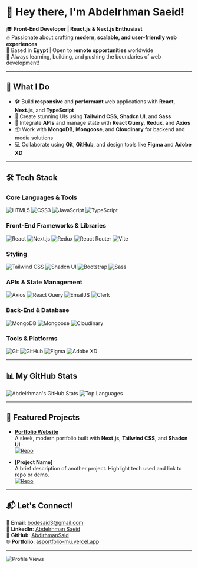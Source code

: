 # 👋 Hey there, I'm Abdelrhman Saeid!

🎓 **Front-End Developer | React.js & Next.js Enthusiast**  
🔥 Passionate about crafting **modern, scalable, and user-friendly web experiences**  
📍 Based in **Egypt** | Open to **remote opportunities** worldwide  
🌟 Always learning, building, and pushing the boundaries of web development!

---

## 🚀 What I Do

- 🛠️ Build **responsive** and **performant** web applications with **React**, **Next.js**, and **TypeScript**  
- 🎨 Create stunning UIs using **Tailwind CSS**, **Shadcn UI**, and **Sass**  
- 🔗 Integrate **APIs** and manage state with **React Query**, **Redux**, and **Axios**  
- 📦 Work with **MongoDB**, **Mongoose**, and **Cloudinary** for backend and media solutions  
- 💻 Collaborate using **Git**, **GitHub**, and design tools like **Figma** and **Adobe XD**

---

## 🛠️ Tech Stack

### Core Languages & Tools
![HTML5](https://img.shields.io/badge/HTML5-E34F26?style=flat-square&logo=html5&logoColor=white)
![CSS3](https://img.shields.io/badge/CSS3-1572B6?style=flat-square&logo=css3&logoColor=white)
![JavaScript](https://img.shields.io/badge/JavaScript-F7DF1E?style=flat-square&logo=javascript&logoColor=black)
![TypeScript](https://img.shields.io/badge/TypeScript-3178C6?style=flat-square&logo=typescript&logoColor=white)

### Front-End Frameworks & Libraries
![React](https://img.shields.io/badge/React-61DAFB?style=flat-square&logo=react&logoColor=black)
![Next.js](https://img.shields.io/badge/Next.js-000000?style=flat-square&logo=nextdotjs&logoColor=white)
![Redux](https://img.shields.io/badge/Redux-764ABC?style=flat-square&logo=redux&logoColor=white)
![React Router](https://img.shields.io/badge/React%20Router-CA4245?style=flat-square&logo=reactrouter&logoColor=white)
![Vite](https://img.shields.io/badge/Vite-646CFF?style=flat-square&logo=vite&logoColor=white)

### Styling
![Tailwind CSS](https://img.shields.io/badge/TailwindCSS-06B6D4?style=flat-square&logo=tailwindcss&logoColor=white)
![Shadcn UI](https://img.shields.io/badge/Shadcn%20UI-000000?style=flat-square&logo=vercel&logoColor=white)
![Bootstrap](https://img.shields.io/badge/Bootstrap-7952B3?style=flat-square&logo=bootstrap&logoColor=white)
![Sass](https://img.shields.io/badge/Sass-CC6699?style=flat-square&logo=sass&logoColor=white)

### APIs & State Management
![Axios](https://img.shields.io/badge/Axios-5A29E4?style=flat-square&logo=axios&logoColor=white)
![React Query](https://img.shields.io/badge/React%20Query-FF4154?style=flat-square&logo=react-query&logoColor=white)
![EmailJS](https://img.shields.io/badge/EmailJS-4285F4?style=flat-square&logo=gmail&logoColor=white)
![Clerk](https://img.shields.io/badge/Clerk-000000?style=flat-square&logo=clerk&logoColor=white)

### Back-End & Database
![MongoDB](https://img.shields.io/badge/MongoDB-47A248?style=flat-square&logo=mongodb&logoColor=white)
![Mongoose](https://img.shields.io/badge/Mongoose-880000?style=flat-square&logo=mongoose&logoColor=white)
![Cloudinary](https://img.shields.io/badge/Cloudinary-3448C5?style=flat-square&logo=cloudinary&logoColor=white)

### Tools & Platforms
![Git](https://img.shields.io/badge/Git-F05032?style=flat-square&logo=git&logoColor=white)
![GitHub](https://img.shields.io/badge/GitHub-181717?style=flat-square&logo=github&logoColor=white)
![Figma](https://img.shields.io/badge/Figma-F24E1E?style=flat-square&logo=figma&logoColor=white)
![Adobe XD](https://img.shields.io/badge/Adobe%20XD-FF61F6?style=flat-square&logo=adobexd&logoColor=white)

---

## 📊 My GitHub Stats

![Abdelrhman's GitHub Stats](https://github-readme-stats.vercel.app/api?username=AbdlrhmanSaid&show_icons=true&theme=dracula&hide_border=true)
![Top Languages](https://github-readme-stats.vercel.app/api/top-langs/?username=AbdlrhmanSaid&layout=compact&theme=dracula&hide_border=true)

---

## 🌟 Featured Projects

- **[Portfolio Website](https://asportfolio-mu.vercel.app/)**  
  A sleek, modern portfolio built with **Next.js**, **Tailwind CSS**, and **Shadcn UI**.  
  [![Repo](https://img.shields.io/badge/View%20Repo-181717?style=flat-square&logo=github)](https://github.com/AbdlrhmanSaid/portfolio)

- **[Project Name]**  
  A brief description of another project. Highlight tech used and link to repo or demo.  
  [![Repo](https://img.shields.io/badge/View%20Repo-181717?style=flat-square&logo=github)](https://github.com/AbdlrhmanSaid/project-repo)

---

## 📬 Let's Connect!

📧 **Email**: [bodesaid3@gmail.com](mailto:bodesaid3@gmail.com)  
💼 **LinkedIn**: [Abdelrhman Saeid](https://www.linkedin.com/in/abdelrhman-saeid-95564a25a/)  
🐙 **GitHub**: [AbdlrhmanSaid](https://github.com/AbdlrhmanSaid)  
🌐 **Portfolio**: [asportfolio-mu.vercel.app](https://asportfolio-mu.vercel.app/)

---

![Profile Views](https://komarev.com/ghpvc/?username=AbdlrhmanSaid&color=brightgreen&style=flat-square)
